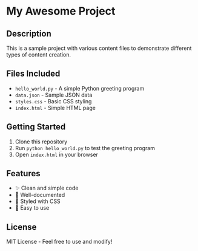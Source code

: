 # My Awesome Project

## Description
This is a sample project with various content files to demonstrate different types of content creation.

## Files Included
- `hello_world.py` - A simple Python greeting program
- `data.json` - Sample JSON data
- `styles.css` - Basic CSS styling
- `index.html` - Simple HTML page

## Getting Started
1. Clone this repository
2. Run `python hello_world.py` to test the greeting program
3. Open `index.html` in your browser

## Features
- ✨ Clean and simple code
- 📝 Well-documented
- 🎨 Styled with CSS
- 🚀 Easy to use

## License
MIT License - Feel free to use and modify!
